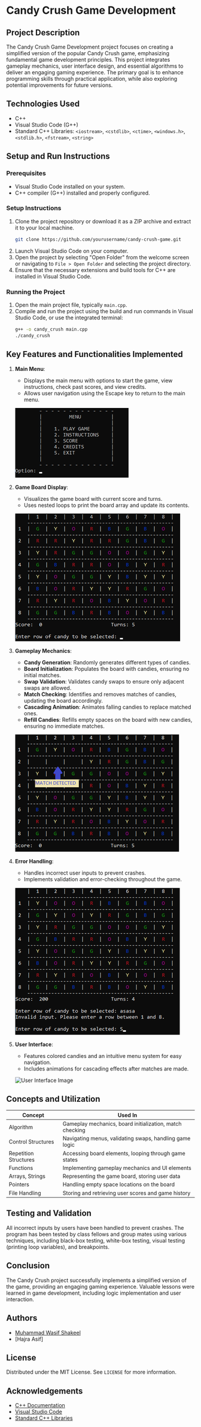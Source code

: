 # Candy Crush Game Development

## Project Description

The Candy Crush Game Development project focuses on creating a simplified version of the popular Candy Crush game, emphasizing fundamental game development principles. This project integrates gameplay mechanics, user interface design, and essential algorithms to deliver an engaging gaming experience. The primary goal is to enhance programming skills through practical application, while also exploring potential improvements for future versions.

## Technologies Used

- C++
- Visual Studio Code (G++)
- Standard C++ Libraries: `<iostream>`, `<cstdlib>`, `<ctime>`, `<windows.h>`, `<stdlib.h>`, `<fstream>`, `<string>`

## Setup and Run Instructions

### Prerequisites

- Visual Studio Code installed on your system.
- C++ compiler (G++) installed and properly configured.

### Setup Instructions

1. Clone the project repository or download it as a ZIP archive and extract it to your local machine.
    ```bash
    git clone https://github.com/yourusername/candy-crush-game.git
    ```
2. Launch Visual Studio Code on your computer.
3. Open the project by selecting "Open Folder" from the welcome screen or navigating to `File > Open Folder` and selecting the project directory.
4. Ensure that the necessary extensions and build tools for C++ are installed in Visual Studio Code.

### Running the Project

1. Open the main project file, typically `main.cpp`.
2. Compile and run the project using the build and run commands in Visual Studio Code, or use the integrated terminal:
    ```bash
    g++ -o candy_crush main.cpp
    ./candy_crush
    ```

## Key Features and Functionalities Implemented

1. **Main Menu**:
    - Displays the main menu with options to start the game, view instructions, check past scores, and view credits.
    - Allows user navigation using the Escape key to return to the main menu.

    ![Main Menu Image](images/main_menu.png)

2. **Game Board Display**:
    - Visualizes the game board with current score and turns.
    - Uses nested loops to print the board array and update its contents.

    ![Game Board Image](images/game_board.png)

3. **Gameplay Mechanics**:
    - **Candy Generation**: Randomly generates different types of candies.
    - **Board Initialization**: Populates the board with candies, ensuring no initial matches.
    - **Swap Validation**: Validates candy swaps to ensure only adjacent swaps are allowed.
    - **Match Checking**: Identifies and removes matches of candies, updating the board accordingly.
    - **Cascading Animation**: Animates falling candies to replace matched ones.
    - **Refill Candies**: Refills empty spaces on the board with new candies, ensuring no immediate matches.

    ![Gameplay Mechanics Image](images/gameplay_mechanics.png)

4. **Error Handling**:
    - Handles incorrect user inputs to prevent crashes.
    - Implements validation and error-checking throughout the game.

    ![Error Handling Image](images/error_handling.png)

5. **User Interface**:
    - Features colored candies and an intuitive menu system for easy navigation.
    - Includes animations for cascading effects after matches are made.

    ![User Interface Image](images/user_interface.png)

## Concepts and Utilization

| Concept                | Used In                                                      |
|------------------------|--------------------------------------------------------------|
| Algorithm              | Gameplay mechanics, board initialization, match checking   |
| Control Structures     | Navigating menus, validating swaps, handling game logic    |
| Repetition Structures  | Accessing board elements, looping through game states       |
| Functions              | Implementing gameplay mechanics and UI elements             |
| Arrays, Strings        | Representing the game board, storing user data             |
| Pointers               | Handling empty space locations on the board                |
| File Handling          | Storing and retrieving user scores and game history         |

## Testing and Validation

All incorrect inputs by users have been handled to prevent crashes. The program has been tested by class fellows and group mates using various techniques, including black-box testing, white-box testing, visual testing (printing loop variables), and breakpoints.

## Conclusion

The Candy Crush project successfully implements a simplified version of the game, providing an engaging gaming experience. Valuable lessons were learned in game development, including logic implementation and user interaction.

## Authors

- [Muhammad Wasif Shakeel](https://github.com/mwasifshkeel)
- [Hajra Asif]

## License

Distributed under the MIT License. See `LICENSE` for more information.

## Acknowledgements

- [C++ Documentation](https://en.cppreference.com/w/)
- [Visual Studio Code](https://code.visualstudio.com/)
- [Standard C++ Libraries](https://en.cppreference.com/w/cpp)
